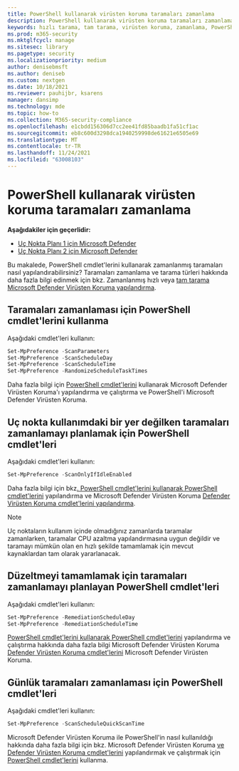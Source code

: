 ```yaml
---
title: PowerShell kullanarak virüsten koruma taramaları zamanlama
description: PowerShell kullanarak virüsten koruma taramaları zamanlama
keywords: hızlı tarama, tam tarama, virüsten koruma, zamanlama, PowerShell
ms.prod: m365-security
ms.mktglfcycl: manage
ms.sitesec: library
ms.pagetype: security
ms.localizationpriority: medium
author: denisebmsft
ms.author: deniseb
ms.custom: nextgen
ms.date: 10/18/2021
ms.reviewer: pauhijbr, ksarens
manager: dansimp
ms.technology: mde
ms.topic: how-to
ms.collection: M365-security-compliance
ms.openlocfilehash: e1cbdd156306d7cc2ee41fd85baadb1fa51cf1ac
ms.sourcegitcommit: eb8c600d3298dca1940259998de61621e6505e69
ms.translationtype: MT
ms.contentlocale: tr-TR
ms.lasthandoff: 11/24/2021
ms.locfileid: "63008103"
---
```

# <a name="schedule-antivirus-scans-using-powershell"></a>PowerShell kullanarak virüsten koruma taramaları zamanlama

**Aşağıdakiler için geçerlidir:**
- [Uç Nokta Planı 1 için Microsoft Defender](https://go.microsoft.com/fwlink/?linkid=2154037)
- [Uç Nokta Planı 2 için Microsoft Defender](https://go.microsoft.com/fwlink/?linkid=2154037)

Bu makalede, PowerShell cmdlet'lerini kullanarak zamanlanmış taramaları nasıl yapılandırabilirsiniz? Taramaları zamanlama ve tarama türleri hakkında daha fazla bilgi edinmek için bkz. Zamanlanmış hızlı veya [tam tarama Microsoft Defender Virüsten Koruma yapılandırma](schedule-antivirus-scans.md). 

## <a name="use-powershell-cmdlets-to-schedule-scans"></a>Taramaları zamanlaması için PowerShell cmdlet'lerini kullanma

Aşağıdaki cmdlet'leri kullanın:

```PowerShell
Set-MpPreference -ScanParameters
Set-MpPreference -ScanScheduleDay
Set-MpPreference -ScanScheduleTime
Set-MpPreference -RandomizeScheduleTaskTimes

```

Daha fazla bilgi için [PowerShell cmdlet'lerini](use-powershell-cmdlets-microsoft-defender-antivirus.md) kullanarak Microsoft Defender Virüsten Koruma'ı yapılandırma ve çalıştırma ve PowerShell'i Microsoft Defender Virüsten Koruma.[](/powershell/module/defender/)

## <a name="powershell-cmdlets-for-scheduling-scans-when-an-endpoint-is-not-in-use"></a>Uç nokta kullanımdaki bir yer değilken taramaları zamanlamayı planlamak için PowerShell cmdlet'leri

Aşağıdaki cmdlet'leri kullanın:

```PowerShell
Set-MpPreference -ScanOnlyIfIdleEnabled
```

Daha fazla bilgi için bkz[. PowerShell cmdlet'lerini kullanarak PowerShell cmdlet'lerini](use-powershell-cmdlets-microsoft-defender-antivirus.md) yapılandırma ve Microsoft Defender Virüsten Koruma [Defender Virüsten Koruma cmdlet'lerini yapılandırma](/powershell/module/defender/).

> [!NOTE]
> Uç noktaların kullanım içinde olmadığınız zamanlarda taramalar zamanlarken, taramalar CPU azaltma yapılandırmasına uygun değildir ve taramayı mümkün olan en hızlı şekilde tamamlamak için mevcut kaynaklardan tam olarak yararlanacak.

## <a name="powershell-cmdlets-for-scheduling-scans-to-complete-remediation"></a>Düzeltmeyi tamamlamak için taramaları zamanlamayı planlayan PowerShell cmdlet'leri

Aşağıdaki cmdlet'leri kullanın:

```PowerShell
Set-MpPreference -RemediationScheduleDay
Set-MpPreference -RemediationScheduleTime
```

[PowerShell cmdlet'lerini kullanarak PowerShell cmdlet'lerini](use-powershell-cmdlets-microsoft-defender-antivirus.md) yapılandırma ve çalıştırma hakkında daha fazla bilgi Microsoft Defender Virüsten Koruma [Defender Virüsten Koruma cmdlet'lerini](/powershell/module/defender/) Microsoft Defender Virüsten Koruma.

## <a name="powershell-cmdlets-for-scheduling-daily-scans"></a>Günlük taramaları zamanlaması için PowerShell cmdlet'leri

Aşağıdaki cmdlet'leri kullanın:

```PowerShell
Set-MpPreference -ScanScheduleQuickScanTime
```

Microsoft Defender Virüsten Koruma ile PowerShell'in nasıl kullanıldığı hakkında daha fazla bilgi için bkz. Microsoft Defender Virüsten Koruma [ve Defender Virüsten Koruma cmdlet'lerini](/powershell/module/defender/) yapılandırmak ve çalıştırmak için [PowerShell cmdlet'lerini](use-powershell-cmdlets-microsoft-defender-antivirus.md) kullanma.
